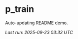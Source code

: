 # p_train

Auto-updating README demo.

<!--START_SECTION:status-->
_Last run: 2025-09-23 03:33 UTC_
<!--END_SECTION:status-->


































































































































































































































































































































































































































































































































































































































































































































































































